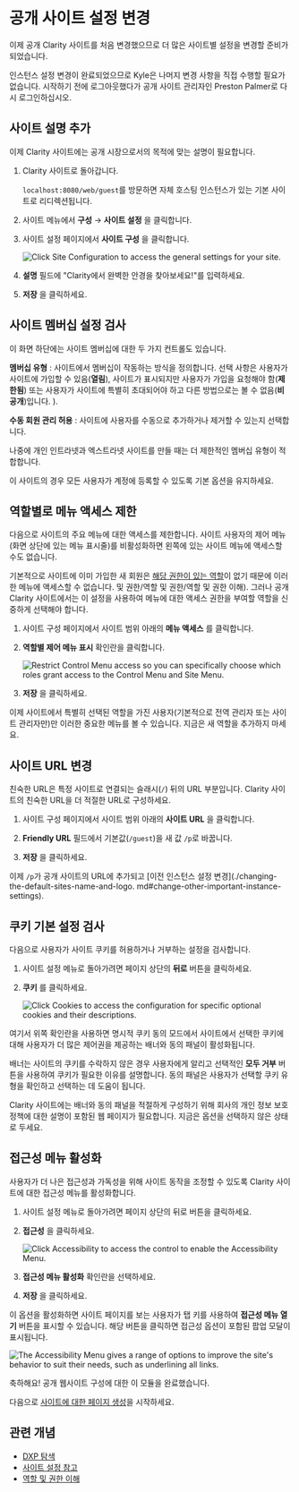 # 공개 사이트 설정 변경

이제 공개 Clarity 사이트를 처음 변경했으므로 더 많은 사이트별 설정을 변경할 준비가 되었습니다.

인스턴스 설정 변경이 완료되었으므로 Kyle은 나머지 변경 사항을 직접 수행할 필요가 없습니다. 시작하기 전에 로그아웃했다가 공개 사이트 관리자인 Preston Palmer로 다시 로그인하십시오.

## 사이트 설명 추가

이제 Clarity 사이트에는 공개 시장으로서의 목적에 맞는 설명이 필요합니다.

1. Clarity 사이트로 돌아갑니다.

   `localhost:8080/web/guest`를 방문하면 자체 호스팅 인스턴스가 있는 기본 사이트로 리디렉션됩니다.

1. 사이트 메뉴에서 **구성** &rarr; **사이트 설정** 을 클릭합니다.

1. 사이트 설정 페이지에서 **사이트 구성** 을 클릭합니다.

   ![Click Site Configuration to access the general settings for your site.](./changing-your-public-sites-settings/images/01.png)

1. **설명** 필드에 "Clarity에서 완벽한 안경을 찾아보세요!"를 입력하세요.

1. **저장** 을 클릭하세요.

## 사이트 멤버십 설정 검사

이 화면 하단에는 사이트 멤버십에 대한 두 가지 컨트롤도 있습니다.

**멤버십 유형** : 사이트에서 멤버십이 작동하는 방식을 정의합니다. 선택 사항은 사용자가 사이트에 가입할 수 있음(**열림**), 사이트가 표시되지만 사용자가 가입을 요청해야 함(**제한됨**) 또는 사용자가 사이트에 특별히 초대되어야 하고 다른 방법으로는 볼 수 없음(**비공개**)입니다. ).

**수동 회원 관리 허용** : 사이트에 사용자를 수동으로 추가하거나 제거할 수 있는지 선택합니다.

나중에 개인 인트라넷과 엑스트라넷 사이트를 만들 때는 더 제한적인 멤버십 유형이 적합합니다.

이 사이트의 경우 모든 사용자가 계정에 등록할 수 있도록 기본 옵션을 유지하세요.

## 역할별로 메뉴 액세스 제한

다음으로 사이트의 주요 메뉴에 대한 액세스를 제한합니다. 사이트 사용자의 제어 메뉴(화면 상단에 있는 메뉴 표시줄)를 비활성화하면 왼쪽에 있는 사이트 메뉴에 액세스할 수도 없습니다.

기본적으로 사이트에 이미 가입한 새 회원은 [해당 권한이 있는 역할](https://learn.liferay.com/web/guest/w/dxp/users-)이 없기 때문에 이러한 메뉴에 액세스할 수 없습니다. 및 권한/역할 및 권한/역할 및 권한 이해). 그러나 공개 Clarity 사이트에서는 이 설정을 사용하여 메뉴에 대한 액세스 권한을 부여할 역할을 신중하게 선택해야 합니다.

1. 사이트 구성 페이지에서 사이트 범위 아래의 **메뉴 액세스** 를 클릭합니다.

1. **역할별 제어 메뉴 표시** 확인란을 클릭합니다.

   ![Restrict Control Menu access so you can specifically choose which roles grant access to the Control Menu and Site Menu.](./changing-your-public-sites-settings/images/02.png)

1. **저장** 을 클릭하세요.

이제 사이트에서 특별히 선택된 역할을 가진 사용자(기본적으로 전역 관리자 또는 사이트 관리자만)만 이러한 중요한 메뉴를 볼 수 있습니다. 지금은 새 역할을 추가하지 마세요.

## 사이트 URL 변경

친숙한 URL은 특정 사이트로 연결되는 슬래시(`/`) 뒤의 URL 부분입니다. Clarity 사이트의 친숙한 URL을 더 적절한 URL로 구성하세요.

1. 사이트 구성 페이지에서 사이트 범위 아래의 **사이트 URL** 을 클릭합니다.

1. **Friendly URL** 필드에서 기본값(`/guest`)을 새 값 `/p`로 바꿉니다.

1. **저장** 을 클릭하세요.

이제 `/p`가 공개 사이트의 URL에 추가되고 [이전 인스턴스 설정 변경](./changing-the-default-sites-name-and-logo. md#change-other-important-instance-settings).

## 쿠키 기본 설정 검사

다음으로 사용자가 사이트 쿠키를 허용하거나 거부하는 설정을 검사합니다.

1. 사이트 설정 메뉴로 돌아가려면 페이지 상단의 **뒤로** 버튼을 클릭하세요.

1. **쿠키** 를 클릭하세요.

   ![Click Cookies to access the configuration for specific optional cookies and their descriptions.](./changing-your-public-sites-settings/images/03.png)

여기서 위쪽 확인란을 사용하면 명시적 쿠키 동의 모드에서 사이트에서 선택한 쿠키에 대해 사용자가 더 많은 제어권을 제공하는 배너와 동의 패널이 활성화됩니다.

배너는 사이트의 쿠키를 수락하지 않은 경우 사용자에게 알리고 선택적인 **모두 거부** 버튼을 사용하여 쿠키가 필요한 이유를 설명합니다. 동의 패널은 사용자가 선택할 쿠키 유형을 확인하고 선택하는 데 도움이 됩니다.

Clarity 사이트에는 배너와 동의 패널을 적절하게 구성하기 위해 회사의 개인 정보 보호 정책에 대한 설명이 포함된 웹 페이지가 필요합니다. 지금은 옵션을 선택하지 않은 상태로 두세요.

## 접근성 메뉴 활성화

사용자가 더 나은 접근성과 가독성을 위해 사이트 동작을 조정할 수 있도록 Clarity 사이트에 대한 접근성 메뉴를 활성화합니다.

1. 사이트 설정 메뉴로 돌아가려면 페이지 상단의 뒤로 버튼을 클릭하세요.

1. **접근성** 을 클릭하세요.

   ![Click Accessibility to access the control to enable the Accessibility Menu.](./changing-your-public-sites-settings/images/04.png)

1. **접근성 메뉴 활성화** 확인란을 선택하세요.

1. **저장** 을 클릭하세요.

이 옵션을 활성화하면 사이트 페이지를 보는 사용자가 탭 키를 사용하여 **접근성 메뉴 열기** 버튼을 표시할 수 있습니다. 해당 버튼을 클릭하면 접근성 옵션이 포함된 팝업 모달이 표시됩니다.

![The Accessibility Menu gives a range of options to improve the site's behavior to suit their needs, such as underlining all links.](./changing-your-public-sites-settings/images/05.png)

축하해요! 공개 웹사이트 구성에 대한 이 모듈을 완료했습니다.

다음으로 [사이트에 대한 페이지 생성](../creating-pages.md)을 시작하세요.

## 관련 개념

* [DXP 탐색](https://learn.liferay.com/web/guest/w/dxp/getting-started/navigating-dxp)
* [사이트 설정 참고](https://learn.liferay.com/web/guest/w/dxp/site-building/site-settings/site-settings-ui-reference)
* [역할 및 권한 이해](https://learn.liferay.com/web/guest/w/dxp/users-and-permissions/roles-and-permissions/understanding-roles-and-permissions)
